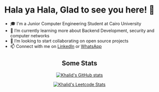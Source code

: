 
<h1 align="center">Hala ya Hala, Glad to see you here! 👋</h1>

<!--
**Khalidmamdou7/khalidmamdou7** is a ✨ _special_ ✨ repository because its `README.md` (this file) appears on your GitHub profile.

Here are some ideas to get you started:

- 🔭 I’m currently working on ...
- 🌱 I’m currently learning ...
- 👯 I’m looking to collaborate on ...
- 🤔 I’m looking for help with ...
- 💬 Ask me about ...
- 📫 How to reach me: ...
- 😄 Pronouns: ...
- ⚡ Fun fact: ...
-->
- 🎓 I'm a Junior Computer Engineering Student at Cairo University
- 🌱 I’m currently learning more about Backend Development, security and computer networks
- 👯 I’m looking to start collaborating on open source projects
- 📫 Connect with me on [LinkedIn](https://www.linkedin.com/in/khalidmamdou7/) or [WhatsApp](https://wa.me/201141187015)

 
<h2 align="center">Some Stats</h2>
<div align="center">
  

[![Khalid's GitHub stats](https://github-readme-stats.vercel.app/api?username=khalidmamdou7)](https://github.com/Khalidmamdou7)


[![Khalid's Leetcode Stats](https://leetcard.jacoblin.cool/khalidmamdou7?theme=unicorn)](https://leetcode.com/khalidmamdou7)

   
</div>
